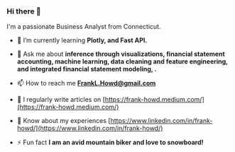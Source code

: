 ### Hi there 👋

I'm a passionate Business Analyst from Connecticut.</h3>

- 🌱 I’m currently learning **Plotly, and Fast API.**

- 💬 Ask me about **inference through visualizations, financial statement accounting, machine learning, data cleaning and feature engineering, and integrated financial statement modeling, .**

- 📫 How to reach me **FrankL.Howd@gmail.com**

- 📝 I regularly write articles on [https://frank-howd.medium.com/](https://frank-howd.medium.com/)

- 📄 Know about my experiences [https://www.linkedin.com/in/frank-howd/](https://www.linkedin.com/in/frank-howd/)

- ⚡ Fun fact **I am an avid mountain biker and love to snowboard!**


<!-- <h3 align="left">Languages and Tools:</h3>
<p align="left"> <a href="https://heroku.com" target="_blank"> <img src="https://www.vectorlogo.zone/logos/heroku/heroku-icon.svg" alt="heroku" width="40" height="40"/> </a> <a href="https://www.adobe.com/in/products/illustrator.html" target="_blank"> <img src="https://www.vectorlogo.zone/logos/adobe_illustrator/adobe_illustrator-icon.svg" alt="illustrator" width="40" height="40"/> </a> <a href="https://www.photoshop.com/en" target="_blank"> <img src="https://raw.githubusercontent.com/devicons/devicon/master/icons/photoshop/photoshop-line.svg" alt="photoshop" width="40" height="40"/> </a> <a href="https://www.python.org" target="_blank"> <img src="https://raw.githubusercontent.com/devicons/devicon/master/icons/python/python-original.svg" alt="python" width="40" height="40"/> </a> <a href="https://scikit-learn.org/" target="_blank"> <img src="https://upload.wikimedia.org/wikipedia/commons/0/05/Scikit_learn_logo_small.svg" alt="scikit_learn" width="40" height="40"/> </a> <a href="https://www.sqlite.org/" target="_blank"> <img src="https://www.vectorlogo.zone/logos/sqlite/sqlite-icon.svg" alt="sqlite" width="40" height="40"/> </a> </p>
 -->
